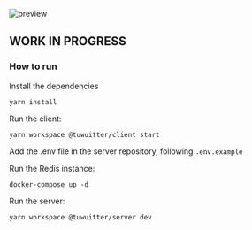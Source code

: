 ![preview](https://user-images.githubusercontent.com/57643375/182004479-b71eb6b3-d21d-44be-a041-c4ad38d8b830.png)

## WORK IN PROGRESS

### How to run

Install the dependencies
```
yarn install
```
Run the client:
```
yarn workspace @tuwuitter/client start
```
Add the .env file in the server repository, following `.env.example`

Run the Redis instance:
```
docker-compose up -d
```

Run the server:
```
yarn workspace @tuwuitter/server dev
```
